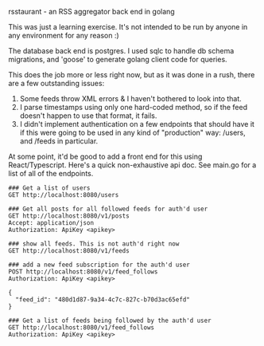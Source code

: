 rsstaurant - an RSS aggregator back end in golang

This was just a learning exercise. It's not intended to be run by anyone in any environment for any reason :)

The database back end is postgres. I used sqlc to handle db schema migrations, and 'goose' to generate golang client
code for queries.

This does the job more or less right now, but as it was done in a rush, there are a few outstanding issues:
 1. Some feeds throw XML errors & I haven't bothered to look into that.
 2. I parse timestamps using only one hard-coded method, so if the feed doesn't happen to use that format, it fails.
 3. I didn't implement authentication on a few endpoints that should have it if this were going to be used in any kind of
    "production" way: /users, and /feeds in particular.

At some point, it'd be good to add a front end for this using React/Typescript. Here's a quick non-exhaustive api doc.
See main.go for a list of all of the endpoints.

```
### Get a list of users
GET http://localhost:8080/users

### Get all posts for all followed feeds for auth'd user
GET http://localhost:8080/v1/posts
Accept: application/json
Authorization: ApiKey <apikey>

### show all feeds. This is not auth'd right now
GET http://localhost:8080/v1/feeds

### add a new feed subscription for the auth'd user
POST http://localhost:8080/v1/feed_follows
Authorization: ApiKey <apikey>

{
  "feed_id": "480d1d87-9a34-4c7c-827c-b70d3ac65efd"
}

### Get a list of feeds being followed by the auth'd user
GET http://localhost:8080/v1/feed_follows
Authorization: ApiKey <apikey>
```
